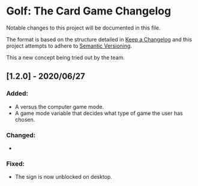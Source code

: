 # Golf: The Card Game Changelog

Notable changes to this project will be documented in this file.

The format is based on the structure detailed in [Keep a Changelog](https://keepachnagelog.com/en/1.0.0) and this project attempts to adhere to [Semantic Versioning](https://semver.org/spec/v2.0.0.html).

This a new concept being tried out by the team.

## [1.2.0] - 2020/06/27

### Added:
* A versus the computer game mode.
* A game mode variable that decides what type of game the user has chosen.

### Changed:
* 

### Fixed: 
* The sign is now unblocked on desktop.

